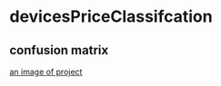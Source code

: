 # devicesPriceClassifcation
## confusion matrix
[an image of project](https://github.com/ahmedasadmin/devicesPriceClassifcation/blob/main/internship/confusion_matrix.png)

